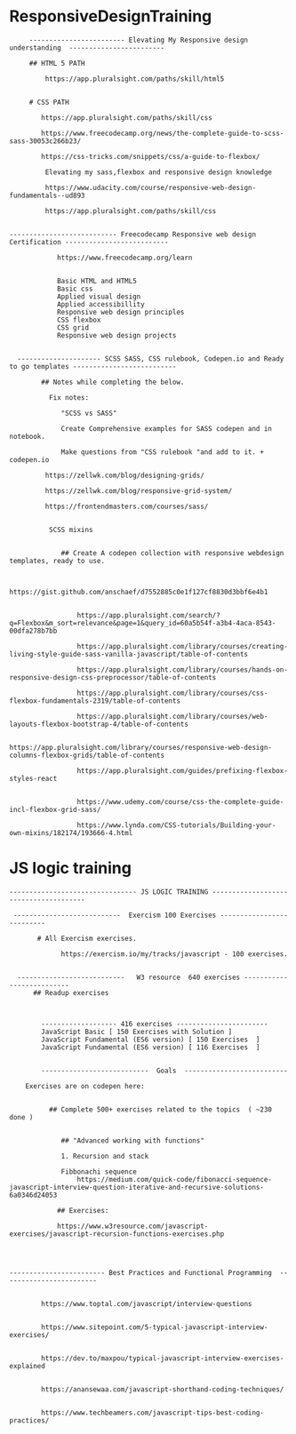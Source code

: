 # ResponsiveDesignTraining


		 ------------------------ Elevating My Responsive design understanding  ------------------------

		 ## HTML 5 PATH 

			 https://app.pluralsight.com/paths/skill/html5


		 # CSS PATH 

			https://app.pluralsight.com/paths/skill/css

			https://www.freecodecamp.org/news/the-complete-guide-to-scss-sass-30053c266b23/

			https://css-tricks.com/snippets/css/a-guide-to-flexbox/

			 Elevating my sass,flexbox and responsive design knowledge

			 https://www.udacity.com/course/responsive-web-design-fundamentals--ud893

			 https://app.pluralsight.com/paths/skill/css


	--------------------------- Freecodecamp Responsive web design Certification -------------------------- 
	
				https://www.freecodecamp.org/learn
				
				
				Basic HTML and HTML5
				Basic css
				Applied visual design
				Applied accessibillity
				Responsive web design principles
				CSS flexbox
				CSS grid
				Responsive web design projects
	
      
      --------------------- SCSS SASS, CSS rulebook, Codepen.io and Ready to go templates -------------------------- 

			## Notes while completing the below.

			  Fix notes: 

			     "SCSS vs SASS"

			     Create Comprehensive examples for SASS codepen and in notebook.

			     Make questions from "CSS rulebook "and add to it. + codepen.io

			 https://zellwk.com/blog/designing-grids/

			 https://zellwk.com/blog/responsive-grid-system/

			 https://frontendmasters.com/courses/sass/


			  SCSS mixins


				 ## Create A codepen collection with responsive webdesign templates, ready to use.


					 https://gist.github.com/anschaef/d7552885c0e1f127cf8830d3bbf6e4b1


					 https://app.pluralsight.com/search/?q=Flexbox&m_sort=relevance&page=1&query_id=60a5b54f-a3b4-4aca-8543-00dfa278b7bb

					 https://app.pluralsight.com/library/courses/creating-living-style-guide-sass-vanilla-javascript/table-of-contents

					 https://app.pluralsight.com/library/courses/hands-on-responsive-design-css-preprocessor/table-of-contents

					 https://app.pluralsight.com/library/courses/css-flexbox-fundamentals-2319/table-of-contents

					 https://app.pluralsight.com/library/courses/web-layouts-flexbox-bootstrap-4/table-of-contents

					 https://app.pluralsight.com/library/courses/responsive-web-design-columns-flexbox-grids/table-of-contents

					 https://app.pluralsight.com/guides/prefixing-flexbox-styles-react


					 https://www.udemy.com/course/css-the-complete-guide-incl-flexbox-grid-sass/

					 https://www.lynda.com/CSS-tutorials/Building-your-own-mixins/182174/193666-4.html



# JS logic training
	
	-------------------------------- JS LOGIC TRAINING --------------------------------------
	
	 ---------------------------  Exercism 100 Exercises -------------------------- 
          
           # All Exercism exercises.
          
                 https://exercism.io/my/tracks/javascript - 100 exercises.

          
	  ---------------------------   W3 resource  640 exercises -------------------------- 
          ## Readup exercises
	      
			
			
		    ------------------- 416 exercises -----------------------
		    JavaScript Basic [ 150 Exercises with Solution ]
		    JavaScript Fundamental (ES6 version) [ 150 Exercises  ]
		    JavaScript Fundamental (ES6 version) [ 116 Exercises  ]
		    

            ---------------------------  Goals  -------------------------- 
	    
	    Exercises are on codepen here:
	    
	    
			  ## Complete 500+ exercises related to the topics  ( ~230 done )


				 ## "Advanced working with functions"

				 1. Recursion and stack

				 Fibbonachi sequence
				     https://medium.com/quick-code/fibonacci-sequence-javascript-interview-question-iterative-and-recursive-solutions-6a0346d24053

				## Exercises: 

				https://www.w3resource.com/javascript-exercises/javascript-recursion-functions-exercises.php

		


	------------------------ Best Practices and Functional Programming  ------------------------

			
			https://www.toptal.com/javascript/interview-questions

			
			https://www.sitepoint.com/5-typical-javascript-interview-exercises/

			
			https://dev.to/maxpou/typical-javascript-interview-exercises-explained
 
			
			https://anansewaa.com/javascript-shorthand-coding-techniques/

			
			https://www.techbeamers.com/javascript-tips-best-coding-practices/

